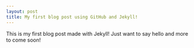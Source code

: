 ```yaml
---
layout: post
title: My first blog post using GitHub and Jekyll!
---
```


This is my first blog post made with Jekyll! Just want to say hello and more to come soon! 

